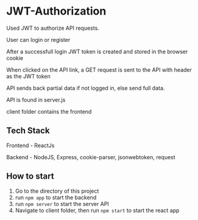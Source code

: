 # JWT-Authorization

Used JWT to authorize API requests.

User can login or register

After a successfull login JWT token is created and stored in the browser cookie

When clicked on the API link, a GET request is sent to the API with header as the JWT token

API sends back partial data if not logged in, else send full data.


API is found in server.js

client folder contains the frontend


## Tech Stack

Frontend - ReactJs

Backend - NodeJS, Express, cookie-parser, jsonwebtoken, request


## How to start

1. Go to the directory of this project
2. run `npm app` to start the backend
3. run `npm server` to start the server API
4. Navigate to client folder, then run `npm start` to start the react app
